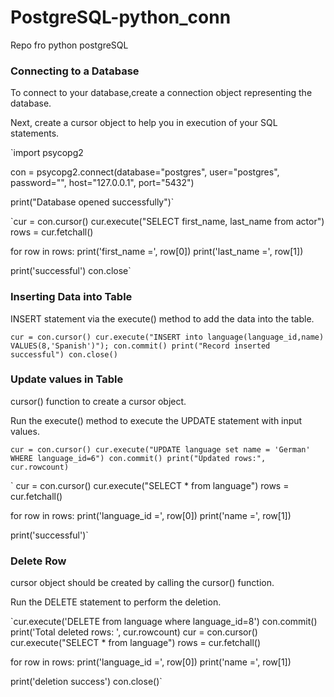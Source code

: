 # PostgreSQL-python_conn
Repo fro python postgreSQL

### Connecting to a Database
To connect to your database,create a connection object representing the database. 

Next, create a cursor object to help you in execution of your SQL statements.

`import psycopg2

con = psycopg2.connect(database="postgres", user="postgres", password="", host="127.0.0.1", port="5432")

print("Database opened successfully")`

`cur = con.cursor()
cur.execute("SELECT first_name, last_name from actor")
rows = cur.fetchall()

for row in rows:
    print('first_name =', row[0])
    print('last_name =', row[1])

print('successful')
con.close`


### Inserting Data into Table

INSERT statement via the execute() method to add the data into the table.

`cur = con.cursor()
cur.execute("INSERT into language(language_id,name) VALUES(8,'Spanish')");
con.commit()
print("Record inserted successful")
con.close()`

### Update values in Table
cursor() function to create a cursor object.

Run the execute() method to execute the UPDATE statement with input values.

`cur = con.cursor()
cur.execute("UPDATE language set name = 'German' WHERE language_id=6")
con.commit()
print("Updated rows:", cur.rowcount)`

`
cur = con.cursor()
cur.execute("SELECT * from language")
rows = cur.fetchall()

for row in rows:
    print('language_id =', row[0])
    print('name =', row[1])

print('successful')`

### Delete Row
cursor object should be created by calling the cursor() function. 

Run the DELETE statement to perform the deletion.

`cur.execute('DELETE from language where language_id=8')
con.commit()
print('Total deleted rows: ', cur.rowcount)
cur = con.cursor()
cur.execute("SELECT * from language")
rows = cur.fetchall()

for row in rows:
    print('language_id =', row[0])
    print('name =', row[1])

print('deletion success')
con.close()`






